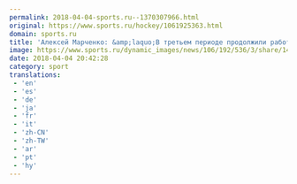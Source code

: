 ```yaml
---
permalink: 2018-04-04-sports.ru--1370307966.html
original: https://www.sports.ru/hockey/1061925363.html
domain: sports.ru
title: 'Алексей Марченко: &amp;laquo;В третьем периоде продолжили работать агрессивно в чужой зоне и добились результата&amp;raquo;'
image: https://www.sports.ru/dynamic_images/news/106/192/536/3/share/14b927.png
date: 2018-04-04 20:42:28
category: sport
translations: 
 - 'en'
 - 'es'
 - 'de'
 - 'ja'
 - 'fr'
 - 'it'
 - 'zh-CN'
 - 'zh-TW'
 - 'ar'
 - 'pt'
 - 'hy'
---
```


